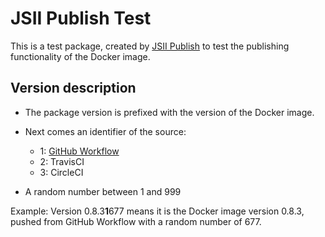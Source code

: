 # JSII Publish Test

This is a test package, created by [JSII Publish](https://github.com/udondan/jsii-publish) to test the publishing functionality of the Docker image.

## Version description

* The package version is prefixed with the version of the Docker image.
* Next comes an identifier of the source:

  * 1: [GitHub Workflow](https://github.com/udondan/jsii-publish/blob/master/.github/workflows/pr-test.yml)
  * 2: TravisCI
  * 3: CircleCI
* A random number between 1 and 999

Example: Version 0.8.3**1**677 means it is the Docker image version 0.8.3, pushed from GitHub Workflow with a random number of 677.
